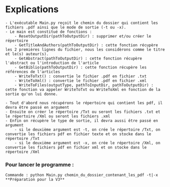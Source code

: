 # Explications
	- L'exécutable Main.py reçoit le chemin du dossier qui contient les fichiers .pdf ainsi que le mode de sortie (-t ou -x).  
	- Le main est constitué de fonctions : 
		- ResetOutputDir(pathToOutputDir) : supprimer et/ou créer le répertoire
		- GetTitleAndAuthors(pathToOutputDir) : cette fonction récupère les 2 premières lignes du fichier, nous les considèrons comme le titre et le(s) auteur(s). 
		- GetAbstract(pathToOutputDir) : cette fonction récupère l'abstract ou l'introduction de l'article
		- GetBiblio(pathToOutputDir) : cette fonction récupère les références de l'articles
		- WriteToTxt() : convertie le fichier .pdf en fichier .txt
		- WriteToXml() : convertie le fichier .pdf en fichier .xml
		- WriteToFiles(outputType, pathToInputDir, pathToOutputDir) : cette fonction va appeler WriteToTxt ou WriteToXml en fonction de la sortie qu'on lui donne.
	
	- Tout d'abord nous récupérons le répertoire qui contient les pdf, il devra être passé en argument
	- Ensuite on créer le répertoire /Txt ou seront les fichiers .txt et le répertoire /Xml ou seront les fichiers .xml
	- Enfin on récupère le type de sortie, il devra aussi être passé en argument
		- si le deuxième argument est -t, on crée le répertoire /Txt, on convertie les fichiers pdf en fichier texte et on stocke dans le répertoire /Txt
		- si le deuxième argument est -x, on crée le répertoire /Xml, on convertie les fichiers pdf en fichier xml et on stocke dans le répertoire /Xml
	

### Pour lancer le programme : 
	Commande : python Main.py chemin_du_dossier_contenant_les_pdf -t|-x
	**Préparation pour la V3**